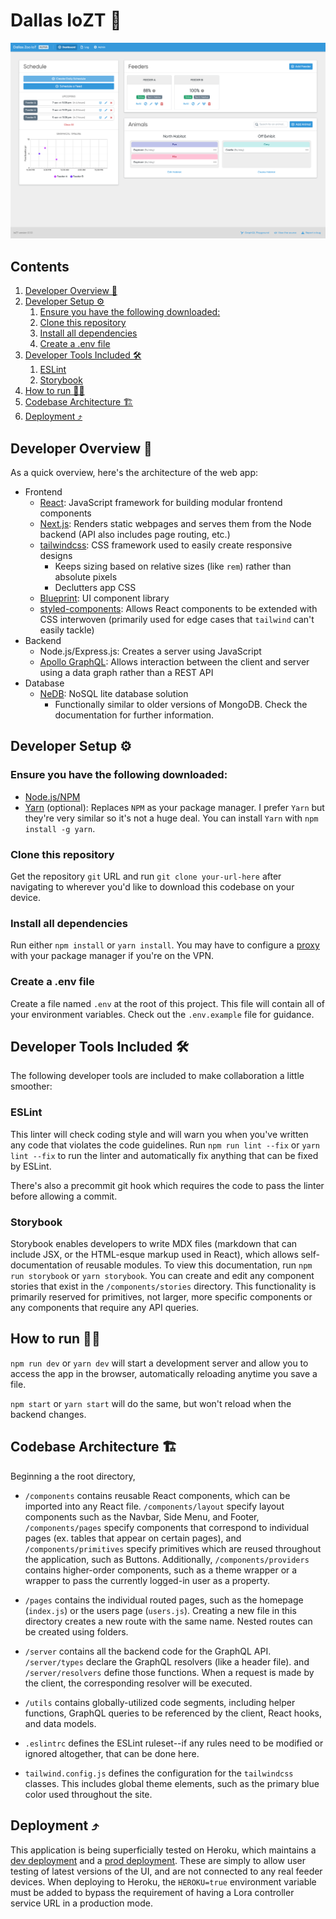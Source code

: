 # Dallas IoZT 🐘 <a name="1_Dallas_IoZT_"></a>

![screenshot](images/screenshot.png)

## Contents <a name="contents"></a>

1. [Developer Overview 🚀](#2_Developer_Overview_)
2. [Developer Setup ⚙️](#3_Developer_Setup_)
    1. [Ensure you have the following downloaded:](#4_Ensure_you_have_the_following_downloaded)
    2. [Clone this repository](#5_Clone_this_repository)
    3. [Install all dependencies](#6_Install_all_dependencies)
    4. [Create a .env file](#7_Create_a_env_file)
3. [Developer Tools Included 🛠](#8_Developer_Tools_Included_)
    1. [ESLint](#9_ESLint)
    2. [Storybook](#10_Storybook)
4. [How to run 🏃‍♀️](#11_How_to_run_)
5. [Codebase Architecture 🏗](#12_Codebase_Architecture_)
6. [Deployment ⤴️](#13_Deployment_)

## Developer Overview 🚀 <a name="2_Developer_Overview_"></a>

As a quick overview, here's the architecture of the web app:

* Frontend
  * [React](https://reactjs.org/docs/getting-started.html): JavaScript framework for building modular frontend components
  * [Next.js](https://nextjs.org/): Renders static webpages and serves them from the Node backend (API also includes page routing, etc.)
  * [tailwindcss](https://tailwindcss.com/): CSS framework used to easily create responsive designs
    * Keeps sizing based on relative sizes (like `rem`) rather than absolute pixels
    * Declutters app CSS
  * [Blueprint](https://blueprintjs.com/docs/#core/): UI component library
  * [styled-components](https://styled-components.com/docs/): Allows React components to be extended with CSS interwoven (primarily used for edge cases that `tailwind` can't easily tackle)
* Backend
  * Node.js/Express.js: Creates a server using JavaScript
  * [Apollo GraphQL](https://www.apollographql.com/docs/): Allows interaction between the client and server using a data graph rather than a REST API
* Database
  * [NeDB](https://github.com/louischatriot/nedb): NoSQL lite database solution
    * Functionally similar to older versions of MongoDB. Check the documentation for further information.

## Developer Setup ⚙️ <a name="3_Developer_Setup_"></a>

### Ensure you have the following downloaded: <a name="4_Ensure_you_have_the_following_downloaded"></a>

* [Node.js/NPM](https://nodejs.org/en/)
* [Yarn](https://yarnpkg.com/getting-started/install) (optional): Replaces `NPM` as your package manager. I prefer `Yarn` but they're very similar so it's not a huge deal. You can install `Yarn` with `npm install -g yarn`.

### Clone this repository <a name="5_Clone_this_repository"></a>

Get the repository `git` URL and run `git clone your-url-here` after navigating to wherever you'd like to download this codebase on your device.

### Install all dependencies <a name="6_Install_all_dependencies"></a>

Run either `npm install` or `yarn install`. You may have to configure a [proxy](https://www.jhipster.tech/configuring-a-corporate-proxy/) with your package manager if you're on the VPN.

### Create a .env file <a name="7_Create_a_env_file"></a>

Create a file named `.env` at the root of this project. This file will contain all of your environment variables. Check out the `.env.example` file for guidance.

## Developer Tools Included 🛠 <a name="8_Developer_Tools_Included_"></a>

The following developer tools are included to make collaboration a little smoother:

### ESLint <a name="9_ESLint"></a>

This linter will check coding style and will warn you when you've written any code that violates the code guidelines. Run `npm run lint --fix` or `yarn lint --fix` to run the linter and automatically fix anything that can be fixed by ESLint.

There's also a precommit git hook which requires the code to pass the linter before allowing a commit.

### Storybook <a name="10_Storybook"></a>

Storybook enables developers to write MDX files (markdown that can include JSX, or the HTML-esque markup used in React), which allows self-documentation of reusable modules. To view this documentation, run `npm run storybook` or `yarn storybook`. You can create and edit any component stories that exist in the `/components/stories` directory. This functionality is primarily reserved for primitives, not larger, more specific components or any components that require any API queries.

## How to run 🏃‍♀️ <a name="11_How_to_run_"></a>

`npm run dev` or `yarn dev` will start a development server and allow you to access the app in the browser, automatically reloading anytime you save a file.

`npm start` or `yarn start` will do the same, but won't reload when the backend changes.

## Codebase Architecture 🏗 <a name="12_Codebase_Architecture_"></a>

Beginning a the root directory,

* `/components` contains reusable React components, which can be imported into any React file. `/components/layout` specify layout components such as the Navbar, Side Menu, and Footer, `/components/pages` specify components that correspond to individual pages (ex. tables that appear on certain pages), and `/components/primitives` specify primitives which are reused throughout the application, such as Buttons. Additionally, `/components/providers` contains higher-order components, such as a theme wrapper or a wrapper to pass the currently logged-in user as a property.

* `/pages` contains the individual routed pages, such as the homepage (`index.js`) or the users page (`users.js`). Creating a new file in this directory creates a new route with the same name. Nested routes can be created using folders.

* `/server` contains all the backend code for the GraphQL API. `/server/types` declare the GraphQL resolvers (like a header file). and `/server/resolvers` define those functions. When a request is made by the client, the corresponding resolver will be executed.

* `/utils` contains globally-utilized code segments, including helper functions, GraphQL queries to be referenced by the client, React hooks, and data models.

* `.eslintrc` defines the ESLint ruleset--if any rules need to be modified or ignored altogether, that can be done here.

* `tailwind.config.js` defines the configuration for the `tailwindcss` classes. This includes global theme elements, such as the primary blue color used throughout the site.

## Deployment ⤴️ <a name="13_Deployment_"></a>

This application is being superficially tested on Heroku, which maintains a [dev deployment](https://iozt-dev.herokuapp.com/) and a [prod deployment](https://iozt.herokuapp.com). These are simply to allow user testing of latest versions of the UI, and are not connected to any real feeder devices. When deploying to Heroku, the `HEROKU=true` environment variable must be added to bypass the requirement of having a Lora controller service URL in a production mode.

